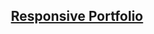 <div align="center">
<h2><a href="https://codingwithrasel.github.io/portfolio-website/"> Responsive Portfolio </a></h2>
</div>
